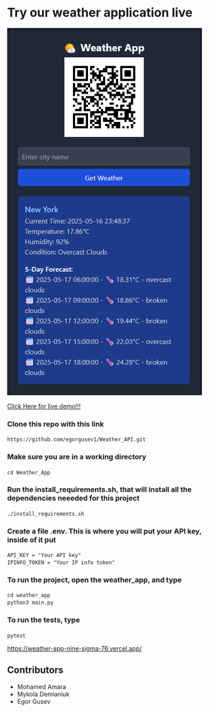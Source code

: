 # Try our weather application live

<picture>
 <source media="(prefers-color-scheme: dark)" srcset="/images/weather_app.png">
 <source media="(prefers-color-scheme: light)" srcset="/images/weather_app.png">
 <img alt="YOUR-ALT-TEXT" src="/images/weather_app.png">
</picture>


[Click Here for live demo!!!](https://weather-app-nine-sigma-76.vercel.app/)

### Clone this repo with this link<br/>
`https://github.com/egorgusev1/Weather_API.git`

### Make sure you are in a working directory<br/>
`cd Weather_App`

### Run the install_requirements.sh, that will install all the dependencies neeeded for this project<br/>
`./install_requirements.sh`

### Create a file .env. This is where you will put your API key, inside of it put
`API_KEY = "Your API key"`<br/>
`IPINFO_TOKEN = "Your IP info token"`


### To run the project, open the weather_app, and type<br/>
`cd weather_app`<br/>
`python3 main.py`

### To run the tests, type<br/>
`pytest`

https://weather-app-nine-sigma-76.vercel.app/

## Contributors
* Mohamed Amara
* Mykola Demianiuk
* Egor Gusev

